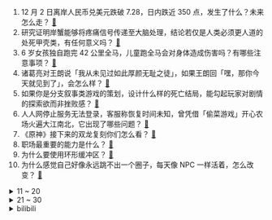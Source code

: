 1. 12 月 2 日离岸人民币兑美元跌破 7.28，日内跌近 350 点，发生了什么？未来怎么走？ [:link:](https://www.zhihu.com/question/5724306223)
2. 研究证明岸蟹能够将疼痛信号传递至大脑处理，结论若仅是人类必须更人道的处死甲壳类，有任何意义吗？ [:link:](https://www.zhihu.com/question/5311396766)
3. 6 岁女孩独自跑完 42 公里全马，儿童跑全马会对身体造成伤害吗？有哪些注意事项？ [:link:](https://www.zhihu.com/question/5762196534)
4. 诸葛亮对王朗说「我从未见过如此厚颜无耻之徒」，如果王朗回「嘿，那你今天就见到了」，会怎么样？ [:link:](https://www.zhihu.com/question/5179038954)
5. 如果你是分支叙事类游戏的策划，设计什么样的死亡结局，能勾起玩家对剧情的探索欲而非挫败感？ [:link:](https://www.zhihu.com/question/5726516085)
6. 人人网停止服务无法登录，客服称恢复时间未知，曾凭借「偷菜游戏」开心农场火遍大江南北，它出现了哪些问题？ [:link:](https://www.zhihu.com/question/5739463421)
7. 《原神》接下来的双龙复刻你们怎么看？ [:link:](https://www.zhihu.com/question/5550983142)
8. 职场最重要的能力是什么？ [:link:](https://www.zhihu.com/question/508168208)
9. 为什么要使用环形缓冲区？ [:link:](https://www.zhihu.com/question/723167785)
10. 为什么感觉自己好像永远跳不出一个圈子，每天像 NPC 一样活着，怎么改变？ [:link:](https://www.zhihu.com/question/661367461)
<details>
<summary>11 ~ 20</summary>

11. 唐僧扫塔为什么不从最高层往下扫，而是从下往上扫？ [:link:](https://www.zhihu.com/question/22432296)
12. 古代匪祸横行为什么不抢劫八百里加急，只有一人一马，哪怕信件没什么价值，一匹马的价值可不少啊? [:link:](https://www.zhihu.com/question/813026244)
13. 日本也有人意识到，如今片假名泛滥的情况，那为何不设法遏制？ [:link:](https://www.zhihu.com/question/5218432900)
14. 如何看待华为尊界S800 48小时预定2108台？ [:link:](https://www.zhihu.com/question/5412649927)
15. 如何评价孙乾，简雍，糜竺三人？ [:link:](https://www.zhihu.com/question/5524678128)
16. 为什么一到冬天就犯困，并且越睡越困？ [:link:](https://www.zhihu.com/question/4851613308)
17. 魏和尚被杀事件中，如果是政委来求情，李云龙还敢不敢不买账？ [:link:](https://www.zhihu.com/question/5550040265)
18. 媒体称沙特因在涉及以色列等问题上无法达成一致，放弃与美国签署防务协议，对此你怎么看？ [:link:](https://www.zhihu.com/question/5568929755)
19. 普通人如何锻炼像心理咨询师那样处理和接纳对方情绪的能力？ [:link:](https://www.zhihu.com/question/2791269717)
20. 为什么说「从心理学角度看待——最残忍的教育，就是让孩子怕你」？ [:link:](https://www.zhihu.com/question/5161396920)
</details>
<details>
<summary>21 ~ 30</summary>

21. 如何评价悬疑剧《白夜破晓》第六案「闹市凶案」？ [:link:](https://www.zhihu.com/question/5379320458)
22. 所以很久不谈恋爱，会等来一个很好的人吗？ [:link:](https://www.zhihu.com/question/782882765)
23. 边工作边考研并且考上的人，都是怎么安排时间的？ [:link:](https://www.zhihu.com/question/285680700)
24. 客家人为什么喜欢居住在山里面？ [:link:](https://www.zhihu.com/question/5230436132)
25. 如何评价《道诡异仙》中的白灵淼? [:link:](https://www.zhihu.com/question/575035227)
26. 2025年国考258.6万人实际参考，考前超43万人未确认，当天近40万人实际缺考，为什么这么多弃考？ [:link:](https://www.zhihu.com/question/5471220865)
27. 你心目中塑造得最成功的反派角色是谁？ [:link:](https://www.zhihu.com/question/65596611)
28. 如何评价2025年1月新番mygo2《BanG Dream！Ave Mujica颂乐人偶》？ [:link:](https://www.zhihu.com/question/5503803783)
29. 在公平的游戏环境下，如何设计一把EVP很强，但是PVE很弱的装备？ [:link:](https://www.zhihu.com/question/657319280)
30. 胖东来能长久下来吗？ [:link:](https://www.zhihu.com/question/5251197648)
</details><details>
<summary>bilibili</summary>

</details>